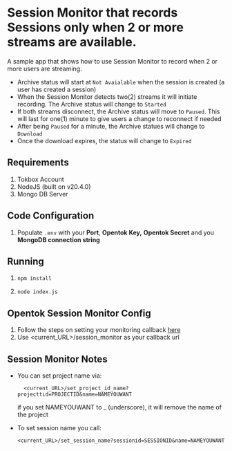 
# Session Monitor that records Sessions only when 2 or more streams are available.

  

A sample app that shows how to use Session Monitor to record when 2 or more users are streaming.
- Archive status will start at `Not Avaialable` when the session is created (a user has created a session)
- When the Session Monitor detects two(2) streams it will initiate recording. The Archive status will change to `Started`
- If both streams disconnect, the Archive status will move to `Paused`. This will last for one(1) minute to give users a change to reconnect if needed
- After being `Paused` for a minute, the Archive statues will change to `Download`
- Once the download expires, the status will change to `Expired`

## Requirements
1. Tokbox Account
2. NodeJS (built on v20.4.0)
3. Mongo DB Server

## Code Configuration

1.  Populate `.env` with your **Port**,  **Opentok Key,** **Opentok Secret** and you **MongoDB connection string**


## Running

  

1.  `npm install`

2.  `node index.js`

## Opentok Session Monitor Config

1. Follow the steps on setting your monitoring callback [here](https://tokbox.com/developer/guides/session-monitoring/)
2. Use <current_URL>/session_monitor as your callback url

## Session Monitor Notes
- You can set project name via:

	    <current_URL>/set_project_id_name?projecttid=PROJECTID&name=NAMEYOUWANT

	if you set NAMEYOUWANT to _ (underscore), it will remove the name of the project

- To set session name you call:
 

      <current_URL>/set_session_name?sessionid=SESSIONID&name=NAMEYOUWANT

  

